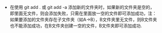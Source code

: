 - 在使用 git add . 或 git add -a 添加新的文件夹时，如果新的文件夹是空的，即里面无文件，则会添加失败，只需在里面放一空的文件即可添加成功，注：如果要添加的文件夹存在子文件夹（如A->B），B文件夹里无文件，则B文件夹也不能添加成功，在B文件夹创建一空的文件，B文件夹即可添加成功.

